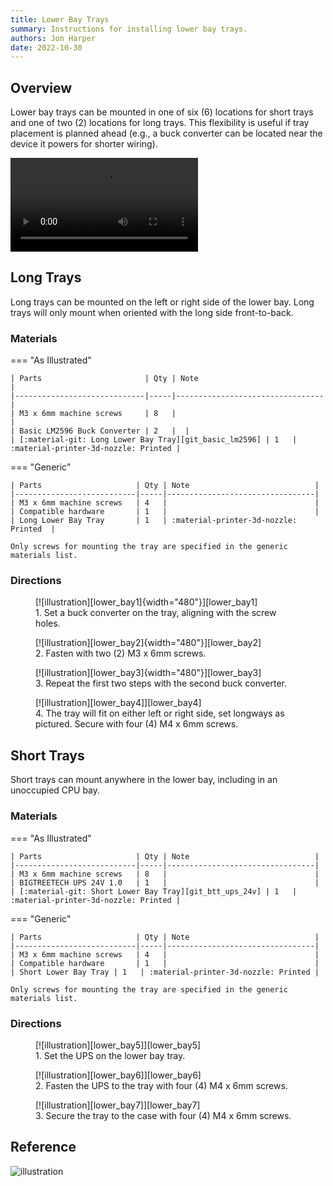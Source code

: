 ```yaml
---
title: Lower Bay Trays
summary: Instructions for installing lower bay trays.
authors: Jon Harper
date: 2022-10-30
---
```


## Overview

Lower bay trays can be mounted in one of six (6) locations for short trays and one of two (2) locations for long trays. This flexibility is useful if tray placement is planned ahead (e.g., a buck converter can be located near the device it powers for shorter wiring).

<video controls="">
    <source src="https://jon-harper.github.io/OmniBox/video/0.9.9/lower_bay.mp4" type="video/mp4">
</video>

## Long Trays

Long trays can be mounted on the left or right side of the lower bay. Long trays will only mount when oriented with the long side front-to-back.

### Materials

=== "As Illustrated"

    | Parts                       | Qty | Note                            |
    |-----------------------------|-----|---------------------------------|
    | M3 x 6mm machine screws     | 8   |                                 |
    | Basic LM2596 Buck Converter | 2   |  |
    | [:material-git: Long Lower Bay Tray][git_basic_lm2596] | 1   | :material-printer-3d-nozzle: Printed |


=== "Generic"

    | Parts                     | Qty | Note                            |
    |---------------------------|-----|---------------------------------|
    | M3 x 6mm machine screws   | 4   |                                 |
    | Compatible hardware       | 1   |                                 |
    | Long Lower Bay Tray       | 1   | :material-printer-3d-nozzle: Printed  |

    Only screws for mounting the tray are specified in the generic materials list.

### Directions
                                                            
<figure markdown>
  [![illustration][lower_bay1]{width="480"}][lower_bay1]
  <figcaption>1. Set a buck converter on the tray, aligning with the screw holes.</figcaption>
</figure>

<figure markdown>
  [![illustration][lower_bay2]{width="480"}][lower_bay2]
  <figcaption>2. Fasten with two (2) M3 x 6mm screws.</figcaption>
</figure>

<figure markdown>
  [![illustration][lower_bay3]{width="480"}][lower_bay3]
  <figcaption>3. Repeat the first two steps with the second buck converter.</figcaption>
</figure>

<figure markdown>
  [![illustration][lower_bay4]][lower_bay4]
  <figcaption>4. The tray will fit on either left or right side, set longways as pictured. Secure with four (4) M4 x 6mm screws.</figcaption>
</figure>

## Short Trays

Short trays can mount anywhere in the lower bay, including in an unoccupied CPU bay.

### Materials


=== "As Illustrated"
    
    | Parts                     | Qty | Note                            |
    |---------------------------|-----|---------------------------------|
    | M3 x 6mm machine screws   | 8   |                                 |
    | BIGTREETECH UPS 24V 1.0   | 1   |                                 |
    | [:material-git: Short Lower Bay Tray][git_btt_ups_24v] | 1   | :material-printer-3d-nozzle: Printed |

=== "Generic"

    | Parts                     | Qty | Note                            |
    |---------------------------|-----|---------------------------------|
    | M3 x 6mm machine screws   | 4   |                                 |
    | Compatible hardware       | 1   |                                 |
    | Short Lower Bay Tray | 1   | :material-printer-3d-nozzle: Printed |

    Only screws for mounting the tray are specified in the generic materials list.

### Directions
                                                            
<figure markdown>
  [![illustration][lower_bay5]][lower_bay5]
  <figcaption>1. Set the UPS on the lower bay tray.</figcaption>
</figure>

<figure markdown>
  [![illustration][lower_bay6]][lower_bay6]
  <figcaption>2. Fasten the UPS to the tray with four (4) M4 x 6mm screws.</figcaption>
</figure>

<figure markdown>
  [![illustration][lower_bay7]][lower_bay7]
  <figcaption>3. Secure the tray to the case with four (4) M4 x 6mm screws.</figcaption>
</figure>

## Reference

![illustration][lower_bay_final]

[lower_bay1]: ../img/assembly/trays/lower_bay/lower_bay1.png
[lower_bay2]: ../img/assembly/trays/lower_bay/lower_bay2.png
[lower_bay3]: ../img/assembly/trays/lower_bay/lower_bay3.png
[lower_bay4]: ../img/assembly/trays/lower_bay/lower_bay4.png
[lower_bay5]: ../img/assembly/trays/lower_bay/lower_bay5.png
[lower_bay6]: ../img/assembly/trays/lower_bay/lower_bay6.png
[lower_bay7]: ../img/assembly/trays/lower_bay/lower_bay7.png
[lower_bay_final]: ../img/assembly/trays/lower_bay/lower_bay_final.png